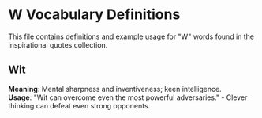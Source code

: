 # W Vocabulary Definitions

This file contains definitions and example usage for "W" words found in the inspirational quotes collection.

## Wit

**Meaning**: Mental sharpness and inventiveness; keen intelligence.  
**Usage**: "Wit can overcome even the most powerful adversaries." - Clever thinking can defeat even strong opponents.
